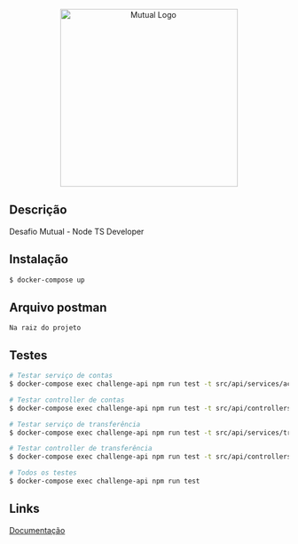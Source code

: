 <p align="center">
  <img src="https://mutual.club/assets/images/white-mutual.png" width="320" alt="Mutual Logo" />
</p>


## Descrição

Desafio Mutual - Node TS Developer


## Instalação

```bash
$ docker-compose up
```

## Arquivo postman

```
Na raiz do projeto
```

## Testes

```bash
# Testar serviço de contas
$ docker-compose exec challenge-api npm run test -t src/api/services/account.service.spec.ts

# Testar controller de contas
$ docker-compose exec challenge-api npm run test -t src/api/controllers/account.controller.spec.ts

# Testar serviço de transferência
$ docker-compose exec challenge-api npm run test -t src/api/services/transfer.service.spec.t

# Testar controller de transferência
$ docker-compose exec challenge-api npm run test -t src/api/controllers/transfer.controller.spec.ts

# Todos os testes
$ docker-compose exec challenge-api npm run test
```

## Links

<a target="blank" href="http://localhost:3000/api">Documentação</a>